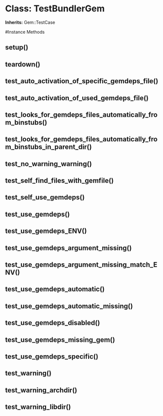# Class: TestBundlerGem
**Inherits:** Gem::TestCase
    




#Instance Methods
## setup() [](#method-i-setup)

## teardown() [](#method-i-teardown)

## test_auto_activation_of_specific_gemdeps_file() [](#method-i-test_auto_activation_of_specific_gemdeps_file)

## test_auto_activation_of_used_gemdeps_file() [](#method-i-test_auto_activation_of_used_gemdeps_file)

## test_looks_for_gemdeps_files_automatically_from_binstubs() [](#method-i-test_looks_for_gemdeps_files_automatically_from_binstubs)

## test_looks_for_gemdeps_files_automatically_from_binstubs_in_parent_dir() [](#method-i-test_looks_for_gemdeps_files_automatically_from_binstubs_in_parent_dir)

## test_no_warning_warning() [](#method-i-test_no_warning_warning)

## test_self_find_files_with_gemfile() [](#method-i-test_self_find_files_with_gemfile)

## test_self_use_gemdeps() [](#method-i-test_self_use_gemdeps)

## test_use_gemdeps() [](#method-i-test_use_gemdeps)

## test_use_gemdeps_ENV() [](#method-i-test_use_gemdeps_ENV)

## test_use_gemdeps_argument_missing() [](#method-i-test_use_gemdeps_argument_missing)

## test_use_gemdeps_argument_missing_match_ENV() [](#method-i-test_use_gemdeps_argument_missing_match_ENV)

## test_use_gemdeps_automatic() [](#method-i-test_use_gemdeps_automatic)

## test_use_gemdeps_automatic_missing() [](#method-i-test_use_gemdeps_automatic_missing)

## test_use_gemdeps_disabled() [](#method-i-test_use_gemdeps_disabled)

## test_use_gemdeps_missing_gem() [](#method-i-test_use_gemdeps_missing_gem)

## test_use_gemdeps_specific() [](#method-i-test_use_gemdeps_specific)

## test_warning() [](#method-i-test_warning)

## test_warning_archdir() [](#method-i-test_warning_archdir)

## test_warning_libdir() [](#method-i-test_warning_libdir)

